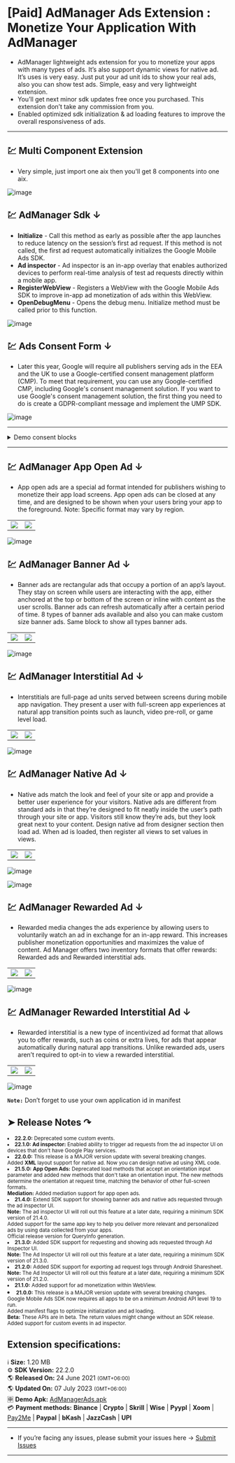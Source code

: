 # [Paid] AdManager Ads Extension : Monetize Your Application With AdManager
* AdManager lightweight ads extension for you to monetize your apps with many types of ads. It’s also support dynamic views for native ad. It’s uses is very easy. Just put your ad unit ids to show your real ads, also you can show test ads. Simple, easy and very lightweight extension.
* You’ll get next minor sdk updates free once you purchased. This extension don’t take any commission from you.
* Enabled optimized sdk initialization & ad loading features to improve the overall responsiveness of ads.
* **

## 💹 Multi Component Extension
* Very simple, just import one aix then you'll get 8 components into one aix.

![image](https://github.com/jewelshkjony/AdManagerAds/assets/75406851/4ab79b08-842c-44bd-8033-d342775a695d)

## 💹 AdManager Sdk **↓**
* **Initialize** - Call this method as early as possible after the app launches to reduce latency on the session’s first ad request. If this method is not called, the first ad request automatically initializes the Google Mobile Ads SDK.
* **Ad inspector** - Ad inspector is an in-app overlay that enables authorized devices to perform real-time analysis of test ad requests directly within a mobile app.
* **RegisterWebView** - Registers a WebView with the Google Mobile Ads SDK to improve in-app ad monetization of ads within this WebView.
* **OpenDebugMenu** - Opens the debug menu. Initialize method must be called prior to this function.

![image](https://github.com/jewelshkjony/AdManagerAds/assets/75406851/3aa8c8e5-4764-4f84-a5c1-9859adfb35a3)

## 💹 Ads Consent Form **↓**
* Later this year, Google will require all publishers serving ads in the EEA and the UK to use a Google-certified consent management platform (CMP). To meet that requirement, you can use any Google-certified CMP, including Google's consent management solution. If you want to use Google's consent management solution, the first thing you need to do is create a GDPR-compliant message and implement the UMP SDK.

![image](https://github.com/jewelshkjony/AdManagerAds/assets/75406851/869d7ea2-e671-4d11-8232-0011233937f7)

* **

<details>
  <summary>Demo consent blocks</summary>
  
* For production:

![image](https://github.com/jewelshkjony/AdManagerAds/assets/75406851/a2c337cb-2378-4d2d-9111-9bba0683e711)

* For testing:

![image](https://github.com/jewelshkjony/AdManagerAds/assets/75406851/dc4d6015-9490-4530-8617-c9ab0919dbfe)

</details>

* **

## 💹 AdManager App Open Ad **↓**
* App open ads are a special ad format intended for publishers wishing to monetize their app load screens. App open ads can be closed at any time, and are designed to be shown when your users bring your app to the foreground. Note: Specific format may vary by region.

<table>
<tr>
<td>
<img src="https://github.com/jewelshkjony/AdManagerAds/assets/75406851/dfe1fbaf-f0ed-447d-8c0b-e2998d124168"/>
</td>
<td>
<img src="https://github.com/jewelshkjony/AdManagerAds/assets/75406851/c1cbf303-d6ee-47d0-9cf3-b361774ec6c5"/>
</td>
</tr>
</table>

![image](https://github.com/jewelshkjony/AdManagerAds/assets/75406851/28e864aa-261e-44d5-9861-f8c53ce39d1d)

## 💹 AdManager Banner Ad **↓**
* Banner ads are rectangular ads that occupy a portion of an app’s layout. They stay on screen while users are interacting with the app, either anchored at the top or bottom of the screen or inline with content as the user scrolls. Banner ads can refresh automatically after a certain period of time.
8 types of banner ads available and also you can make custom size banner ads. Same block to show all types banner ads.

<table>
<tr>
<td>
<img src="https://github.com/jewelshkjony/AdManagerAds/assets/75406851/41aeff46-53cf-4887-b32a-a091fc48f6e8"/>
</td>
<td>
<img src="https://github.com/jewelshkjony/AdManagerAds/assets/75406851/a480f1e1-db4b-453b-b6f5-777fbf23a3f5"/>
</td>
</tr>
</table>

![image](https://github.com/jewelshkjony/AdManagerAds/assets/75406851/763e9a46-45b2-460f-8c5c-77a51a27cb57)

## 💹 AdManager Interstitial Ad **↓**
* Interstitials are full-page ad units served between screens during mobile app navigation. They present a user with full-screen app experiences at natural app transition points such as launch, video pre-roll, or game level load.

<table>
<tr>
<td>
<img src="https://github.com/jewelshkjony/AdManagerAds/assets/75406851/1399f1a7-a484-4bbc-8fe2-ba4c5d2598c2"/>
</td>
<td>
<img src="https://github.com/jewelshkjony/AdManagerAds/assets/75406851/ab22a0f2-b415-460d-8291-b96afe7456ec"/>
</td>
</tr>
</table>

![image](https://github.com/jewelshkjony/AdManagerAds/assets/75406851/2639b062-8520-4754-a546-b474a9c49656)

## 💹 AdManager Native Ad **↓**
* Native ads match the look and feel of your site or app and provide a better user experience for your visitors. Native ads are different from standard ads in that they’re designed to fit neatly inside the user’s path through your site or app. Visitors still know they’re ads, but they look great next to your content.
Design native ad from designer section then load ad. When ad is loaded, then register all views to set values in views.

<table>
<tr>
<td>
<img src="https://github.com/jewelshkjony/AdManagerAds/assets/75406851/64748484-3f89-4a30-b9e6-8fd9da0e4169"/>
</td>
<td>
<img src="https://github.com/jewelshkjony/AdManagerAds/assets/75406851/c9c9f2c8-5025-4515-8038-9df707def130"/>
</td>
</tr>
</table>

![image](https://github.com/jewelshkjony/AdManagerAds/assets/75406851/f38827fd-10d6-4eb9-be97-dac69a573baf)

![image](https://github.com/jewelshkjony/AdManagerAds/assets/75406851/40ec4325-a408-4767-b39b-a82bfa072177)

## 💹 AdManager Rewarded Ad **↓**
* Rewarded media changes the ads experience by allowing users to voluntarily watch an ad in exchange for an in-app reward. This increases publisher monetization opportunities and maximizes the value of content. Ad Manager offers two inventory formats that offer rewards: Rewarded ads and Rewarded interstitial ads.

<table>
<tr>
<td>
<img src="https://github.com/jewelshkjony/AdManagerAds/assets/75406851/7e48157a-6d30-4841-8aa1-16e79482c6bc"/>
</td>
<td>
<img src="https://github.com/jewelshkjony/AdManagerAds/assets/75406851/a7a25e00-586b-45c0-b642-d8bbbcf2ce3f"/>
</td>
</tr>
</table>

![image](https://github.com/jewelshkjony/AdManagerAds/assets/75406851/0926c81d-38f3-41e2-b77d-c10e43c4bd09)

## 💹 AdManager Rewarded Interstitial Ad **↓**
* Rewarded interstitial is a new type of incentivized ad format that allows you to offer rewards, such as coins or extra lives, for ads that appear automatically during natural app transitions. Unlike rewarded ads, users aren’t required to opt-in to view a rewarded interstitial.

<table>
<tr>
<td>
<img src="https://github.com/jewelshkjony/AdManagerAds/assets/75406851/a051fea7-2761-445e-8d28-2a69171c86ab"/>
</td>
<td>
<img src="https://github.com/jewelshkjony/AdManagerAds/assets/75406851/b69f17fd-e024-4c69-b35c-2bd5118e412b"/>
</td>
</tr>
</table>

![image](https://github.com/jewelshkjony/AdManagerAds/assets/75406851/b2ffb20d-13a1-4d88-8f84-adc73851ef66)

**`Note:`** Don’t forget to use your own application id in manifest

## ➤ Release Notes ↷
<small>
<li> <b>22.2.0:</b> Deprecated some custom events.
<li> <b>22.1.0: Ad inspector:</b> Enabled ability to trigger ad requests from the ad inspector UI on devices that don't have Google Play services.
<li> <b>22.0.0:</b> This release is a MAJOR version update with several breaking changes.
<br>Added <b>XML</b> layout support for native ad. Now you can design native ad using XML code.
<li> <b>21.5.0:</b> <b>App Open Ads:</b> Deprecated load methods that accept an orientation input parameter and added new methods that don't take an orientation input. The new methods determine the orientation at request time, matching the behavior of other full-screen formats.
<br><b>Mediation:</b> Added mediation support for app open ads.
<li> <b>21.4.0:</b> Extend SDK support for showing banner ads and native ads requested through the ad inspector UI.
<br><b>Note:</b> The ad inspector UI will roll out this feature at a later date, requiring a minimum SDK version of 21.4.0.
<br>Added support for the same app key to help you deliver more relevant and personalized ads by using data collected from your apps.
<br>Official release version for QueryInfo generation.
<li> <b>21.3.0:</b> Added SDK support for requesting and showing ads requested through Ad Inspector UI.
<br> <b>Note:</b> The Ad Inspector UI will roll out this feature at a later date, requiring a minimum SDK version of 21.3.0.
<li> <b>21.2.0:</b> Added SDK support for exporting ad request logs through Android Sharesheet.
<br> <b>Note:</b> The Ad Inspector UI will roll out this feature at a later date, requiring a minimum SDK version of 21.2.0.
<li> <b>21.1.0:</b> Added support for ad monetization within WebView.
<li> <b>21.0.0:</b> This release is a MAJOR version update with several breaking changes.
<br>Google Mobile Ads SDK now requires all apps to be on a minimum Android API level 19 to run.
<br>Added manifest flags to optimize initialization and ad loading.
<br><b>Beta:</b> These APIs are in beta. The return values might change without an SDK release.
<br>Added support for custom events in ad inspector.
</small>

## Extension specifications:
ℹ️ <b>Size:</b>  1.20 MB\
⚙️ <b>SDK Version:</b> 22.2.0\
🌎 <b>Released On:</b> 24 June 2021 <small>(GMT+06:00)</small>\
🌎 <b>Updated On:</b> 07 July 2023 <small>(GMT+06:00)</small>\
🈸 <b>Demo Apk:</b> <a href="https://github.com/jewelshkjony/AdmobAds/raw/main/output/AdManagerAds.apk"> AdManagerAds.apk</a>\
💳 <b>Payment methods:</b> **Binance** | **Crypto** | **Skrill** | **Wise** | **Pyypl** | **Xoom** | <a href="https://play.google.com/store/apps/details?id=com.jewelshkjony.pay2me">Pay2Me</a> | **Paypal** | **bKash** | **JazzCash** | **UPI**
* **

* If you’re facing any issues, please submit your issues here → [Submit Issues](https://github.com/jewelshkjony/AdmobAds/issues)
* **
